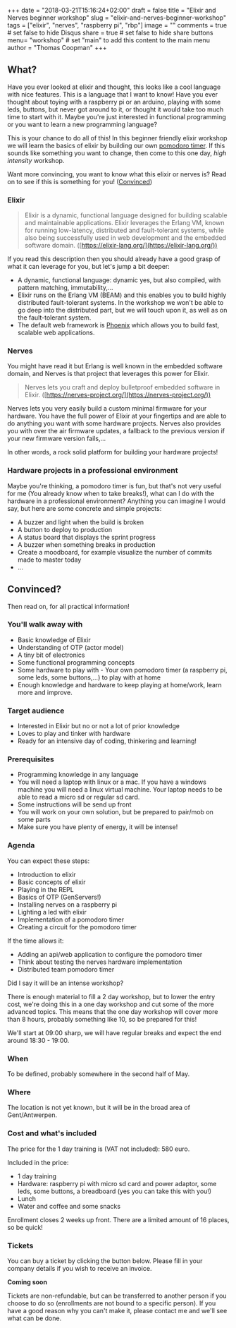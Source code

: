 +++
date = "2018-03-21T15:16:24+02:00"
draft = false
title = "Elixir and Nerves beginner workshop"
slug = "elixir-and-nerves-beginner-workshop"
tags = ["elixir", "nerves", "raspberry pi", "rbp"]
image = ""
comments = true	# set false to hide Disqus
share = true	# set false to hide share buttons
menu= "workshop"		# set "main" to add this content to the main menu
author = "Thomas Coopman"
+++

## What?

Have you ever looked at elixir and thought, this looks like a cool language with nice features. This is a language that I want to know!
Have you ever thought about toying with a raspberry pi or an arduino, playing with some leds, buttons, but never got around to it, or thought it would take too much time to start with it.
Maybe you're just interested in functional programming or you want to learn a new programming language?

This is your chance to do all of this! In this beginner friendly elixir workshop we will learn the basics of elixir by building our own [pomodoro timer](https://en.wikipedia.org/wiki/Pomodoro_Technique).
If this sounds like something you want to change, then come to this one day, *high intensity* workshop.

Want more convincing, you want to know what this elixir or nerves is? Read on to see if this is something for you! ([Convinced](#convinced))

### Elixir

> Elixir is a dynamic, functional language designed for building scalable and maintainable applications.
> Elixir leverages the Erlang VM, known for running low-latency, distributed and fault-tolerant systems, while also being successfully used in web development and the embedded software domain.
> ([https://elixir-lang.org/](https://elixir-lang.org/))

If you read this description then you should already have a good grasp of what it can leverage for you, but let's jump a bit deeper:

* A dynamic, functional language: dynamic yes, but also compiled, with pattern matching, immutability,...
* Elixir runs on the Erlang VM (BEAM) and this enables you to build highly distributed fault-tolerant systems. In the workshop we won't be able to go deep into the distributed part, but we will touch upon it, as well as on the fault-tolerant system.
* The default web framework is [Phoenix](http://phoenixframework.org/) which allows you to build fast, scalable web applications.

### Nerves

You might have read it but Erlang is well known in the embedded software domain, and Nerves is that project that leverages this power for Elixir.

> Nerves lets you craft and deploy bulletproof embedded software in Elixir.
> ([https://nerves-project.org/](https://nerves-project.org/))

Nerves lets you very easily build a custom minimal firmware for your hardware. You have the full power of Elixir at your fingertips and are able to do anything you want with some hardware projects. Nerves also provides you with over the air firmware updates, a fallback to the previous version if your new firmware version fails,...

In other words, a rock solid platform for building your hardware projects!

### Hardware projects in a professional environment

Maybe you're thinking, a pomodoro timer is fun, but that's not very useful for me (You already know when to take breaks!), what can I do with the hardware in a professional environment? Anything you can imagine I would say, but here are some concrete and simple projects:

* A buzzer and light when the build is broken
* A button to deploy to production
* A status board that displays the sprint progress
* A buzzer when something breaks in production
* Create a moodboard, for example visualize the number of commits made to master today
* ...

## Convinced?

Then read on, for all practical information!

### You'll walk away with

* Basic knowledge of Elixir
* Understanding of OTP (actor model)
* A tiny bit of electronics
* Some functional programming concepts
* Some hardware to play with - Your own pomodoro timer (a raspberry pi, some leds, some buttons,...) to play with at home
* Enough knowledge and hardware to keep playing at home/work, learn more and improve.

### Target audience

* Interested in Elixir but no or not a lot of prior knowledge
* Loves to play and tinker with hardware
* Ready for an intensive day of coding, thinkering and learning!

### Prerequisites

* Programming knowledge in any language
* You will need a laptop with linux or a mac. If you have a windows machine you will need a linux virtual machine. Your laptop needs to be able to read a micro sd or regular sd card.
* Some instructions will be send up front
* You will work on your own solution, but be prepared to pair/mob on some parts
* Make sure you have plenty of energy, it will be intense!

### Agenda

You can expect these steps:

* Introduction to elixir
* Basic concepts of elixir
* Playing in the REPL
* Basics of OTP (GenServers!)
* Installing nerves on a raspberry pi
* Lighting a led with elixir
* Implementation of a pomodoro timer
* Creating a circuit for the pomodoro timer

If the time allows it:

* Adding an api/web application to configure the pomodoro timer
* Think about testing the nerves hardware implementation
* Distributed team pomodoro timer

Did I say it will be an intense workshop?

There is enough material to fill a 2 day workshop, but to lower the entry cost, we're doing this in a one day workshop and cut some of the more advanced topics. This means that the one day workshop will cover more than 8 hours, probably something like 10, so be prepared for this!

We'll start at 09:00 sharp, we will have regular breaks and expect the end around 18:30 - 19:00.

### When

To be defined, probably somewhere in the second half of May.

### Where

The location is not yet known, but it will be in the broad area of Gent/Antwerpen.

### Cost and what's included

The price for the 1 day training is (VAT not included): 580 euro.

Included in the price:

* 1 day training
* Hardware: raspberry pi with micro sd card and power adaptor, some leds, some buttons, a breadboard (yes you can take this with you!)
* Lunch
* Water and coffee and some snacks

Enrollment closes 2 weeks up front.
There are a limited amount of 16 places, so be quick!

### Tickets

You can buy a ticket by clicking the button below. Please fill in your company details if you wish to receive an invoice.

**Coming soon**

Tickets are non-refundable, but can be transferred to another person if you choose to do so (enrollments are not bound to a specific person). If you have a good reason why you can't make it, please contact me and we'll see what can be done.